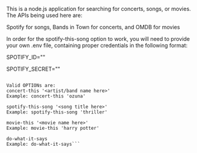 This is a node.js application for searching for concerts, songs, or movies. The APIs being used here are:

Spotify for songs, Bands in Town for concerts, and OMDB for movies



In order for the spotify-this-song option to work, you will need to provide your own .env file, containing proper credentials in the following format:

SPOTIFY_ID=""

SPOTIFY_SECRET=""


```Usage: node liri.js OPTION FILTER

Valid OPTIONs are:
concert-this '<artist/band name here>'
Example: concert-this 'ozuna'

spotify-this-song '<song title here>'
Example: spotify-this-song 'thriller'

movie-this '<movie name here>'
Example: movie-this 'harry potter'

do-what-it-says
Example: do-what-it-says```
